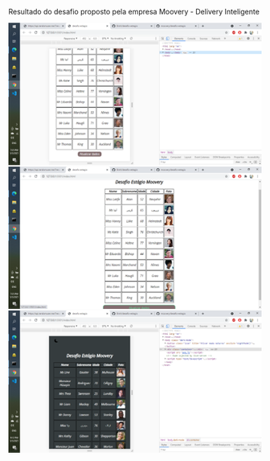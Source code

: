 Resultado do desafio proposto pela empresa Moovery - Delivery Inteligente 

<img src="/projectImage/firstShot.png" alt="first screen shot"/>
<img src="/projectImage/secondShot.png" alt="second screen shot"/>
<img src="/projectImage/thirdShot.png" alt="third screen shot"/>